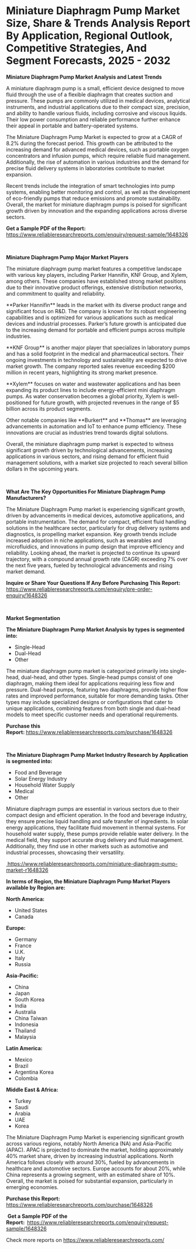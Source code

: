 <p><h1>Miniature Diaphragm Pump Market Size, Share & Trends Analysis Report By Application, Regional Outlook, Competitive Strategies, And Segment Forecasts, 2025 - 2032</h1></p><p><strong>Miniature Diaphragm Pump Market Analysis and Latest Trends</strong></p>
<p><p>A miniature diaphragm pump is a small, efficient device designed to move fluid through the use of a flexible diaphragm that creates suction and pressure. These pumps are commonly utilized in medical devices, analytical instruments, and industrial applications due to their compact size, precision, and ability to handle various fluids, including corrosive and viscous liquids. Their low power consumption and reliable performance further enhance their appeal in portable and battery-operated systems.</p><p>The Miniature Diaphragm Pump Market is expected to grow at a CAGR of 8.2% during the forecast period. This growth can be attributed to the increasing demand for advanced medical devices, such as portable oxygen concentrators and infusion pumps, which require reliable fluid management. Additionally, the rise of automation in various industries and the demand for precise fluid delivery systems in laboratories contribute to market expansion. </p><p>Recent trends include the integration of smart technologies into pump systems, enabling better monitoring and control, as well as the development of eco-friendly pumps that reduce emissions and promote sustainability. Overall, the market for miniature diaphragm pumps is poised for significant growth driven by innovation and the expanding applications across diverse sectors.</p></p>
<p><strong>Get a Sample PDF of the Report:&nbsp;</strong> <a href="https://www.reliableresearchreports.com/enquiry/request-sample/1648326?utm_campaign=2655&utm_medium=2&utm_source=Github&utm_content=ia&utm_term=09042025&utm_id=miniature-diaphragm-pump">https://www.reliableresearchreports.com/enquiry/request-sample/1648326</a></p>
<p>&nbsp;</p>
<p><strong>Miniature Diaphragm Pump Major Market Players</strong></p>
<p><p>The miniature diaphragm pump market features a competitive landscape with various key players, including Parker Hannifin, KNF Group, and Xylem, among others. These companies have established strong market positions due to their innovative product offerings, extensive distribution networks, and commitment to quality and reliability.</p><p>**Parker Hannifin** leads in the market with its diverse product range and significant focus on R&D. The company is known for its robust engineering capabilities and is optimized for various applications such as medical devices and industrial processes. Parker’s future growth is anticipated due to the increasing demand for portable and efficient pumps across multiple industries.</p><p>**KNF Group** is another major player that specializes in laboratory pumps and has a solid footprint in the medical and pharmaceutical sectors. Their ongoing investments in technology and sustainability are expected to drive market growth. The company reported sales revenue exceeding $200 million in recent years, highlighting its strong market presence.</p><p>**Xylem** focuses on water and wastewater applications and has been expanding its product lines to include energy-efficient mini diaphragm pumps. As water conservation becomes a global priority, Xylem is well-positioned for future growth, with projected revenues in the range of $5 billion across its product segments.</p><p>Other notable companies like **Burkert** and **Thomas** are leveraging advancements in automation and IoT to enhance pump efficiency. These innovations are crucial as industries trend towards digital solutions.</p><p>Overall, the miniature diaphragm pump market is expected to witness significant growth driven by technological advancements, increasing applications in various sectors, and rising demand for efficient fluid management solutions, with a market size projected to reach several billion dollars in the upcoming years.</p></p>
<p>&nbsp;</p>
<p><strong>What Are The Key Opportunities For Miniature Diaphragm Pump Manufacturers?</strong></p>
<p><p>The Miniature Diaphragm Pump market is experiencing significant growth, driven by advancements in medical devices, automotive applications, and portable instrumentation. The demand for compact, efficient fluid handling solutions in the healthcare sector, particularly for drug delivery systems and diagnostics, is propelling market expansion. Key growth trends include increased adoption in niche applications, such as wearables and microfluidics, and innovations in pump design that improve efficiency and reliability. Looking ahead, the market is projected to continue its upward trajectory, with a compound annual growth rate (CAGR) exceeding 7% over the next five years, fueled by technological advancements and rising market demand.</p></p>
<p><strong>Inquire or Share Your Questions If Any Before Purchasing This Report:</strong> <a href="https://www.reliableresearchreports.com/enquiry/pre-order-enquiry/1648326?utm_campaign=2655&utm_medium=2&utm_source=Github&utm_content=ia&utm_term=09042025&utm_id=miniature-diaphragm-pump">https://www.reliableresearchreports.com/enquiry/pre-order-enquiry/1648326</a></p>
<p>&nbsp;</p>
<p><strong>Market Segmentation</strong></p>
<p><strong>The Miniature Diaphragm Pump Market Analysis by types is segmented into:</strong></p>
<p><ul><li>Single-Head</li><li>Dual-Head</li><li>Other</li></ul></p>
<p><p>The miniature diaphragm pump market is categorized primarily into single-head, dual-head, and other types. Single-head pumps consist of one diaphragm, making them ideal for applications requiring less flow and pressure. Dual-head pumps, featuring two diaphragms, provide higher flow rates and improved performance, suitable for more demanding tasks. Other types may include specialized designs or configurations that cater to unique applications, combining features from both single and dual-head models to meet specific customer needs and operational requirements.</p></p>
<p><strong>Purchase this Report:&nbsp;</strong><a href="https://www.reliableresearchreports.com/purchase/1648326?utm_campaign=2655&utm_medium=2&utm_source=Github&utm_content=ia&utm_term=09042025&utm_id=miniature-diaphragm-pump">https://www.reliableresearchreports.com/purchase/1648326</a></p>
<p>&nbsp;</p>
<p><strong>The Miniature Diaphragm Pump Market Industry Research by Application is segmented into:</strong></p>
<p><ul><li>Food and Beverage</li><li>Solar Energy Industry</li><li>Household Water Supply</li><li>Medical</li><li>Other</li></ul></p>
<p><p>Miniature diaphragm pumps are essential in various sectors due to their compact design and efficient operation. In the food and beverage industry, they ensure precise liquid handling and safe transfer of ingredients. In solar energy applications, they facilitate fluid movement in thermal systems. For household water supply, these pumps provide reliable water delivery. In the medical field, they support accurate drug delivery and fluid management. Additionally, they find use in other markets such as automotive and industrial processes, showcasing their versatility.</p></p>
<p><a href="https://www.reliableresearchreports.com/miniature-diaphragm-pump-market-r1648326?utm_campaign=2655&utm_medium=2&utm_source=Github&utm_content=ia&utm_term=09042025&utm_id=miniature-diaphragm-pump">&nbsp;https://www.reliableresearchreports.com/miniature-diaphragm-pump-market-r1648326</a></p>
<p><strong>In terms of Region, the Miniature Diaphragm Pump Market Players available by Region are:</strong></p>
<p>
    <p> <strong> North America: </strong>
        <ul>
            <li>United States</li>
            <li>Canada</li>
        </ul>
        </p> 
    <p> <strong> Europe: </strong>
        <ul>
            <li>Germany</li>
            <li>France</li>
            <li>U.K.</li>
            <li>Italy</li>
            <li>Russia</li>
        </ul>
        </p> 
    <p> <strong> Asia-Pacific: </strong>
        <ul>
            <li>China</li>
            <li>Japan</li>
            <li>South Korea</li>
            <li>India</li>
            <li>Australia</li>
            <li>China Taiwan</li>
            <li>Indonesia</li>
            <li>Thailand</li>
            <li>Malaysia</li>
        </ul>
        </p> 
    <p> <strong> Latin America: </strong>
        <ul>
            <li>Mexico</li>
            <li>Brazil</li>
            <li>Argentina Korea</li>
            <li>Colombia</li>
        </ul>
        </p> 
    <p> <strong> Middle East & Africa: </strong>
        <ul>
            <li>Turkey</li>
            <li>Saudi</li>
            <li>Arabia</li>
            <li>UAE</li>
            <li>Korea</li>
        </ul>
    </p>
    </p>
<p><p>The Miniature Diaphragm Pump Market is experiencing significant growth across various regions, notably North America (NA) and Asia-Pacific (APAC). APAC is projected to dominate the market, holding approximately 40% market share, driven by increasing industrial applications. North America follows closely with around 30%, fueled by advancements in healthcare and automotive sectors. Europe accounts for about 20%, while China represents a growing segment, with an estimated share of 10%. Overall, the market is poised for substantial expansion, particularly in emerging economies.</p></p>
<p><strong>Purchase this Report: </strong><a href="https://www.reliableresearchreports.com/purchase/1648326?utm_campaign=2655&utm_medium=2&utm_source=Github&utm_content=ia&utm_term=09042025&utm_id=miniature-diaphragm-pump">https://www.reliableresearchreports.com/purchase/1648326</a></p>
<p>&nbsp;<strong>Get a Sample PDF of the Report:&nbsp;&nbsp;</strong><a href="https://www.reliableresearchreports.com/enquiry/request-sample/1648326?utm_campaign=2655&utm_medium=2&utm_source=Github&utm_content=ia&utm_term=09042025&utm_id=miniature-diaphragm-pump">https://www.reliableresearchreports.com/enquiry/request-sample/1648326</a></p>
<p><strong></strong></p>
<p>Check more reports on <a href="https://www.reliableresearchreports.com/?utm_campaign=2655&utm_medium=2&utm_source=Github&utm_content=ia&utm_term=09042025&utm_id=miniature-diaphragm-pump">https://www.reliableresearchreports.com/</a></p>